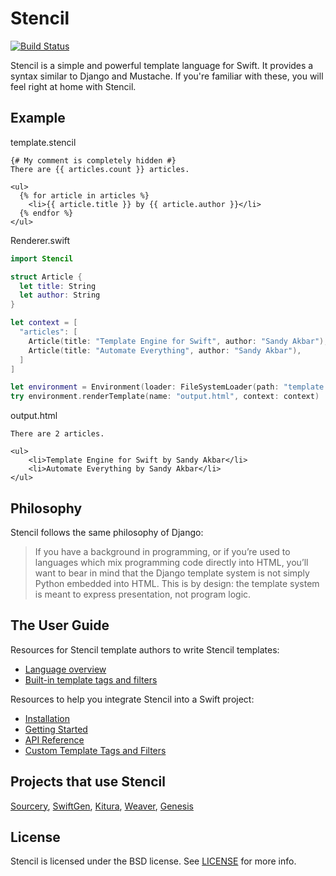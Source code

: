 # Stencil

[![Build Status](https://travis-ci.org/stencilproject/Stencil.svg?branch=master)](https://travis-ci.org/stencilproject/Stencil)

Stencil is a simple and powerful template language for Swift. It provides a
syntax similar to Django and Mustache. If you're familiar with these, you will
feel right at home with Stencil.

## Example

template.stencil
```html+django
{# My comment is completely hidden #}
There are {{ articles.count }} articles.

<ul>
  {% for article in articles %}
    <li>{{ article.title }} by {{ article.author }}</li>
  {% endfor %}
</ul>
```

Renderer.swift
```swift
import Stencil

struct Article {
  let title: String
  let author: String
}

let context = [
  "articles": [
    Article(title: "Template Engine for Swift", author: "Sandy Akbar"),
    Article(title: "Automate Everything", author: "Sandy Akbar"),
  ]
]

let environment = Environment(loader: FileSystemLoader(path: "template.stencil"))
try environment.renderTemplate(name: "output.html", context: context)
```
output.html
```html+django
There are 2 articles.

<ul>
    <li>Template Engine for Swift by Sandy Akbar</li>
    <li>Automate Everything by Sandy Akbar</li>
</ul>
```


## Philosophy

Stencil follows the same philosophy of Django:

> If you have a background in programming, or if you’re used to languages which
> mix programming code directly into HTML, you’ll want to bear in mind that the
> Django template system is not simply Python embedded into HTML. This is by
> design: the template system is meant to express presentation, not program
> logic.

## The User Guide

Resources for Stencil template authors to write Stencil templates:

- [Language overview](http://stencil.fuller.li/en/latest/templates.html)
- [Built-in template tags and filters](http://stencil.fuller.li/en/latest/builtins.html)

Resources to help you integrate Stencil into a Swift project:

- [Installation](http://stencil.fuller.li/en/latest/installation.html)
- [Getting Started](http://stencil.fuller.li/en/latest/getting-started.html)
- [API Reference](http://stencil.fuller.li/en/latest/api.html)
- [Custom Template Tags and Filters](http://stencil.fuller.li/en/latest/custom-template-tags-and-filters.html)

## Projects that use Stencil

[Sourcery](https://github.com/krzysztofzablocki/Sourcery),
[SwiftGen](https://github.com/SwiftGen/SwiftGen),
[Kitura](https://github.com/IBM-Swift/Kitura),
[Weaver](https://github.com/scribd/Weaver),
[Genesis](https://github.com/yonaskolb/Genesis)

## License

Stencil is licensed under the BSD license. See [LICENSE](LICENSE) for more
info.

